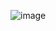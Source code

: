 ![image](https://github.com/ilrexho2011/Project-EULER-Possible-Solutions-Problems-201_to_300/assets/61479363/8a0f2f54-3360-4fd8-b6f0-c4a0a85fe124)

